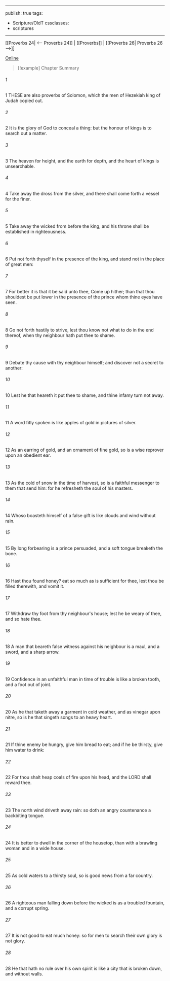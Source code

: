 

---
publish: true
tags:
  - Scripture/OldT
cssclasses:
  - scriptures
---
[[Proverbs 24| <-- Proverbs 24]] | [[Proverbs]] | [[Proverbs 26| Proverbs 26 -->]]

[Online](https://churchofjesuschrist.org/study/scriptures/ot/prov/25?lang=eng)

>[!example] Chapter Summary
>
###### 1
1 THESE are also proverbs of Solomon, which the men of Hezekiah king of Judah copied out.
###### 2
2 It is the glory of God to conceal a thing: but the honour of kings is to search out a matter.
###### 3
3 The heaven for height, and the earth for depth, and the heart of kings is unsearchable.
###### 4
4 Take away the dross from the silver, and there shall come forth a vessel for the finer.
###### 5
5 Take away the wicked from before the king, and his throne shall be established in righteousness.
###### 6
6 Put not forth thyself in the presence of the king, and stand not in the place of great men:
###### 7
7 For better it is that it be said unto thee, Come up hither; than that thou shouldest be put lower in the presence of the prince whom thine eyes have seen.
###### 8
8 Go not forth hastily to strive, lest thou know not what to do in the end thereof, when thy neighbour hath put thee to shame.
###### 9
9 Debate thy cause with thy neighbour himself; and discover not a secret to another:
###### 10
10 Lest he that heareth it put thee to shame, and thine infamy turn not away.
###### 11
11 A word fitly spoken is like apples of gold in pictures of silver.
###### 12
12 As an earring of gold, and an ornament of fine gold, so is a wise reprover upon an obedient ear.
###### 13
13 As the cold of snow in the time of harvest, so is a faithful messenger to them that send him: for he refresheth the soul of his masters.
###### 14
14 Whoso boasteth himself of a false gift is like clouds and wind without rain.
###### 15
15 By long forbearing is a prince persuaded, and a soft tongue breaketh the bone.
###### 16
16 Hast thou found honey?  eat so much as is sufficient for thee, lest thou be filled therewith, and vomit it.
###### 17
17 Withdraw thy foot from thy neighbour's house; lest he be weary of thee, and so hate thee.
###### 18
18 A man that beareth false witness against his neighbour is a maul, and a sword, and a sharp arrow.
###### 19
19 Confidence in an unfaithful man in time of trouble is like a broken tooth, and a foot out of joint.
###### 20
20 As he that taketh away a garment in cold weather, and as vinegar upon nitre, so is he that singeth songs to an heavy heart.
###### 21
21 If thine enemy be hungry, give him bread to eat; and if he be thirsty, give him water to drink:
###### 22
22 For thou shalt heap coals of fire upon his head, and the LORD shall reward thee.
###### 23
23 The north wind driveth away rain: so doth an angry countenance a backbiting tongue.
###### 24
24 It is better to dwell in the corner of the housetop, than with a brawling woman and in a wide house.
###### 25
25 As cold waters to a thirsty soul, so is good news from a far country.
###### 26
26 A righteous man falling down before the wicked is as a troubled fountain, and a corrupt spring.
###### 27
27 It is not good to eat much honey: so for men to search their own glory is not glory.
###### 28
28 He that hath no rule over his own spirit is like a city that is broken down, and without walls.




